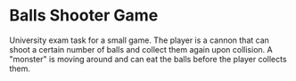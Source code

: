 # Balls Shooter Game
University exam task for a small game.
The player is a cannon that can shoot a certain number of balls and collect them again upon collision.
A "monster" is moving around and can eat the balls before the player collects them.

